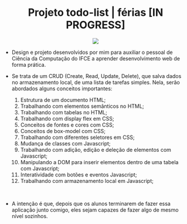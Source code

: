 <center>

# Projeto todo-list | férias [IN PROGRESS]

<img src="https://i.imgur.com/9TLUkVP.png">
</center>

+ Design e projeto desenvolvidos por mim para auxiliar o pessoal de Ciência da Computação do IFCE a aprender desenvolvimento web de forma prática. 

+ Se trata de um CRUD (Create, Read, Update, Delete), que salva dados no armazenamento local, de uma lista de tarefas simples. Nela, serão abordados alguns conceitos importantes:

    1. Estrutura de um documento HTML;
    2. Trabalhando com elementos semânticos no HTML;
    3. Trabalhando com tabelas no HTML;
    4. Trabalhando com display flex em CSS;
    5. Conceitos de fontes e cores com CSS;
    6. Conceitos de box-model com CSS;
    7. Trabalhando com diferentes seletores em CSS;
    8. Mudança de classes com Javascript;
    9. Trabalhando com adição, edição e deleção de elementos com Javascript;
    10. Manipulando a DOM para inserir elementos dentro de uma tabela com Javascript;
    11. Interatividade com botões e eventos Javascript;
    12. Trabalhando com armazenamento local em Javascript;

<br>

+ A intenção é que, depois que os alunos terminarem de fazer essa aplicação junto comigo, eles sejam capazes de fazer algo de mesmo nível sozinhos.